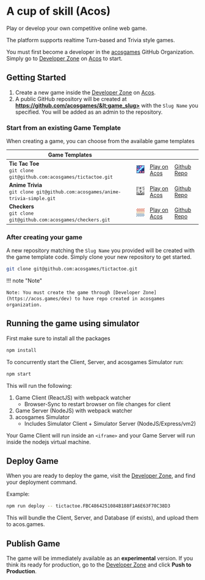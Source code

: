 # A cup of skill (Acos)

Play or develop your own competitive online web game.  

The platform supports realtime Turn-based and Trivia style games.

You must first become a developer in the [acosgames](https://github.com/acosgames) GitHub Organization. Simply go to [Developer Zone](https://acos.games/dev) on [Acos](https://acos.games/) to start.

## Getting Started

1. Create a new game inside the [Developer Zone](https://acos.games/dev) on [Acos](https://acos.games/).
2. A public GitHub repository will be created at **https://github.com/acosgames/&lt;game_slug>** with the `Slug Name` you specified. You will be added as an admin to the repository.

### Start from an existing Game Template

When creating a game, you can choose from the available game templates

| Game Templates  |                                                           |                                                |                                                       |
| --------------- | --------------------------------------------------------- | ---------------------------------------------- | ----------------------------------------------------- |
| **Tic Tac Toe** <br />`git clone git@github.com:acosgames/tictactoe.git` | <img src="img/tictactoe.png" alt="tictactoe" width="64"/> | [Play on Acos](https://acos.games/g/tictactoe) | [Github Repo](https://github.com/acosgames/tictactoe) |
| **Anime Trivia** <br />`git clone git@github.com:acosgames/anime-trivia-simple.git` | <img src="img/anime-trivia-simple.png" alt="anime-trivia-simple" width="64"/> | [Play on Acos](https://acos.games/g/anime-trivia-simple) | [Github Repo](https://github.com/acosgames/anime-trivia-simple) |
| **Checkers** <br />`git clone git@github.com:acosgames/checkers.git` | <img src="img/checkers.png" alt="checkers" width="64"/> | [Play on Acos](https://acos.games/g/checkers) | [Github Repo](https://github.com/acosgames/checkers) |


### After creating your game

A new repository matching the `Slug Name` you provided will be created with the game template code.  Simply clone your new repository to get started.

```bash
git clone git@github.com:acosgames/tictactoe.git
```

!!! note "Note"

    Note: You must create the game through [Developer Zone](https://acos.games/dev) to have repo created in acosgames organization.

## Running the game using simulator

First make sure to install all the packages

```bash
npm install
```

To concurrently start the Client, Server, and acosgames Simulator run:

```bash
npm start
```

This will run the following:

1. Game Client (ReactJS) with webpack watcher
    - Browser-Sync to restart browser on file changes for client
2. Game Server (NodeJS) with webpack watcher
3. acosgames Simulator
    - Includes Simulator Client + Simulator Server (NodeJS/Express/vm2)

Your Game Client will run inside an `<iframe>` and your Game Server will run inside the nodejs virtual machine.  



## Deploy Game

When you are ready to deploy the game, visit the [Developer Zone](https://acos.games/dev), and find your deployment command.

Example:

```bash
npm run deploy -- tictactoe.FBC4864251084B188F1A6E63F70C38D3
```

This will bundle the Client, Server, and Database (if exists), and upload them to acos.games.

## Publish Game

The game will be immediately available as an **experimental** version. If you think its ready for production, go to the [Developer Zone](https://acos.games/dev) and click **Push to Production**.
